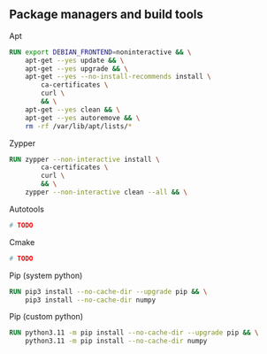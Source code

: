 ## Package managers and build tools
Apt

```dockerfile
RUN export DEBIAN_FRONTEND=noninteractive && \
    apt-get --yes update && \
    apt-get --yes upgrade && \
    apt-get --yes --no-install-recommends install \
        ca-certificates \
        curl \
        && \
    apt-get --yes clean && \
    apt-get --yes autoremove && \
    rm -rf /var/lib/apt/lists/*
```


Zypper

```dockerfile
RUN zypper --non-interactive install \
        ca-certificates \
        curl \
        && \
    zypper --non-interactive clean --all && \
```


Autotools

```dockerfile
# TODO
```


Cmake

```dockerfile
# TODO
```


Pip (system python)

```dockerfile
RUN pip3 install --no-cache-dir --upgrade pip && \
    pip3 install --no-cache-dir numpy
```

Pip (custom python)

```dockerfile
RUN python3.11 -m pip install --no-cache-dir --upgrade pip && \
    python3.11 -m pip install --no-cache-dir numpy
```
